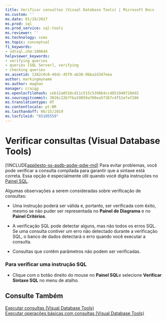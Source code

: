 ```yaml
---
title: Verificar consultas (Visual Database Tools) | Microsoft Docs
ms.custom: ''
ms.date: 01/19/2017
ms.prod: sql
ms.prod_service: sql-tools
ms.reviewer: ''
ms.technology: ssms
ms.topic: conceptual
f1_keywords:
- vdtsql.chm:100644
helpviewer_keywords:
- verifying queries
- queries [SQL Server], verifying
- checking queries
ms.assetid: 1382c0c0-46dc-45f9-ab38-9bba1d347eea
author: markingmyname
ms.author: maghan
manager: craigg
ms.openlocfilehash: ceb12a0510cd11c515c5398b4cc4051940720dd2
ms.sourcegitcommit: 3026c22b7fba19059a769ea5f367c4f51efaf286
ms.translationtype: HT
ms.contentlocale: pt-BR
ms.lasthandoff: 06/15/2019
ms.locfileid: "65105559"
---
```

# <a name="verify-queries-visual-database-tools"></a>Verificar consultas (Visual Database Tools)
[!INCLUDE[appliesto-ss-asdb-asdw-pdw-md](../../includes/appliesto-ss-asdb-asdw-pdw-md.md)]
Para evitar problemas, você pode verificar a consulta compilada para garantir que a sintaxe está correta. Essa opção é especialmente útil quando você digita instruções no [Painel SQL](../../ssms/visual-db-tools/sql-pane-visual-database-tools.md).  
  
Algumas observações a serem consideradas sobre verificação de consultas:  
  
-   Uma instrução poderá ser válida e, portanto, ser verificada com êxito, mesmo se não puder ser representada no **Painel de Diagrama** e no **Painel Critérios**.  
  
-   A verificação SQL pode detectar alguns, mas não todos os erros SQL. Se uma consulta contiver um erro não detectado durante a verificação SQL, o banco de dados detectará o erro quando você executar a consulta.  
  
-   Consultas que contêm parâmetros não podem ser verificadas.  
  
### <a name="to-verify-an-sql-statement"></a>Para verificar uma instrução SQL  
  
-   Clique com o botão direito do mouse no **Painel SQL**e selecione **Verificar Sintaxe SQL** no menu de atalho.  
  
## <a name="see-also"></a>Consulte Também  
[Executar consultas &#40;Visual Database Tools&#41;](../../ssms/visual-db-tools/run-queries-visual-database-tools.md)  
[Executar operações básicas com consultas &#40;Visual Database Tools&#41;](../../ssms/visual-db-tools/perform-basic-operations-with-queries-visual-database-tools.md)  
  
